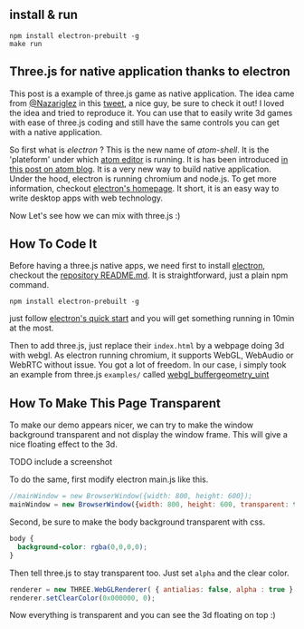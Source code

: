 ## install & run

```
npm install electron-prebuilt -g
make run
```

## Three.js for native application thanks to electron

This post is a example of three.js game as native application.
The idea came from [@Nazariglez](https://twitter.com/Nazariglez) in this [tweet](https://twitter.com/Nazariglez/status/591915046151815169),
a nice guy, be sure to check it out!
I loved the idea and tried to reproduce it.
You can use that to easily write 3d games with ease of three.js coding and still have the same controls you can get with a native application.

So first what is *electron* ?
This is the new name of *atom-shell*.
It is the 'plateform' under which [atom editor](https://atom.io/) is running.
It is has been introduced [in this post on atom blog](http://blog.atom.io/2015/04/23/electron.html).
It is a very new way to build native application.
Under the hood, electron is running chromium and node.js.
To get more information, checkout [electron's homepage](http://electron.atom.io/).
It short, it is an easy way to write desktop apps with web technology.

Now Let's see how we can mix with three.js :)

## How To Code It
Before having a three.js native apps, we need first to install [electron](http://electron.atom.io/), checkout the [repository README.md](https://github.com/atom/electron).
It is straightforward, just a plain npm command. 


```
npm install electron-prebuilt -g
```



just follow [electron's quick start](https://github.com/atom/electron/blob/master/docs/tutorial/quick-start.md) and you will get something running in 10min at the most.

Then to add three.js, just replace their ```index.html``` by a webpage doing 3d with webgl. As electron running chromium, it supports WebGL, WebAudio or WebRTC without issue. You got a lot of freedom. In our case, i simply took an example from three.js ```examples/``` called [webgl_buffergeometry_uint](http://threejs.org/examples/#webgl_buffergeometry_uint)

## How To Make This Page Transparent
To make our demo appears nicer, we can try to make the window background transparent and not display the window frame.
This will give a nice floating effect to the 3d.

TODO include a screenshot

To do the same, first modify electron main.js like this.

```javascript
//mainWindow = new BrowserWindow({width: 800, height: 600});
mainWindow = new BrowserWindow({width: 800, height: 600, transparent: true, frame: false});
```

Second, be sure to make the body background transparent with css.

```css
body {
  background-color: rgba(0,0,0,0);
}
```

Then tell three.js to stay transparent too.
Just set ```alpha``` and the clear color.

```javascript
renderer = new THREE.WebGLRenderer( { antialias: false, alpha : true } );
renderer.setClearColor(0x000000, 0);
```

Now everything is transparent and you can see the 3d floating on top :)
